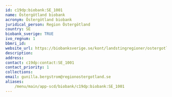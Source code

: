 ```yaml
---
id: c19dp:biobank:SE_1001
name: Östergötland biobank
acronym: Östergötland biobank
juridical_person: Region Östergötland
country: SE
biobank_sverige: TRUE
ivo_regnum: 1
bbmri_id:
website_url: https://biobanksverige.se/kont/landstingregioner/ostergotland/
description:
address:
contact: c19dp:contact:SE_1001
contact_priority: 1
collections:
email: gunilla.bergstrom@regionostergotland.se
aliases:
    /menu/main/app-scd/biobank/c19dp:biobank:SE_1001
---
```

